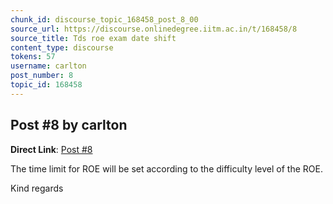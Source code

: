 ```yaml
---
chunk_id: discourse_topic_168458_post_8_00
source_url: https://discourse.onlinedegree.iitm.ac.in/t/168458/8
source_title: Tds roe exam date shift
content_type: discourse
tokens: 57
username: carlton
post_number: 8
topic_id: 168458
---
```


## Post #8 by carlton

**Direct Link**: [Post #8](https://discourse.onlinedegree.iitm.ac.in/t/168458/8)

The time limit for ROE will be set according to the difficulty level of the ROE.

Kind regards
